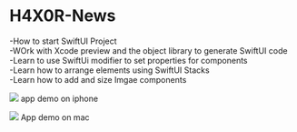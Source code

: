 # H4X0R-News


-How to start SwiftUI Project </br>
-WOrk with Xcode preview and the object library to generate SwiftUI code</br>
-Learn to use SwiftUi modifier to set properties for components</br>
-Learn how to arrange elements using SwiftUI Stacks</br>
-Learn how to add and size Imgae components</br>

![](H4X0R-news-ip.gif)
app demo on iphone

![](H4X0R-news-mac.gif)
App demo on mac

